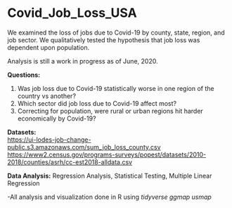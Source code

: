 # Covid_Job_Loss_USA
We examined the loss of jobs due to Covid-19 by county, state, region, and job sector. We qualitatively tested the hypothesis that job loss was dependent upon population.

Analysis is still a work in progress as of June, 2020. 

<b>Questions:</b> 
1. Was job loss due to Covid-19 statistically worse in one region of the country vs another?
2. Which sector did job loss due to Covid-19 affect most?
3. Correcting for population, were rural or urban regions hit harder economically by Covid-19?

<b>Datasets:</b>  
https://ui-lodes-job-change-public.s3.amazonaws.com/sum_job_loss_county.csv  
https://www2.census.gov/programs-surveys/popest/datasets/2010-2018/counties/asrh/cc-est2018-alldata.csv

<b>Data Analysis:</b>
Regression Analysis, Statistical Testing, Multiple Linear Regression 

-All analysis and visualization done in R using
*tidyverse* *ggmap* *usmap*


